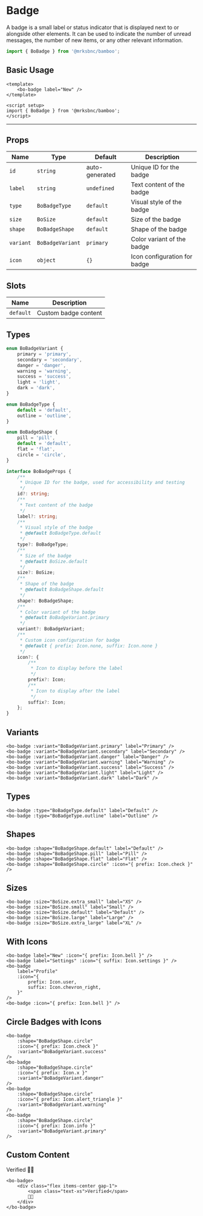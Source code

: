 <script setup>
import { BoBadge, BoBadgeVariant, BoBadgeType, BoBadgeShape } from '@/components/badge';
import { BoSize } from '@/shared'
import { Icon } from '@/components/icon/bo-icon';
</script>

# Badge

A badge is a small label or status indicator that is displayed next to or alongside other elements. It can be used to indicate the number of unread messages, the number of new items, or any other relevant information.

```js
import { BoBadge } from '@mrksbnc/bamboo';
```

## Basic Usage

```vue
<template>
	<bo-badge label="New" />
</template>

<script setup>
import { BoBadge } from '@mrksbnc/bamboo';
</script>
```

<hr />
<div class="flex gap-4 items-center my-4">
	<bo-badge label="New" />
</div>

## Props

| Name      | Type             | Default        | Description                  |
| --------- | ---------------- | -------------- | ---------------------------- |
| `id`      | `string`         | auto-generated | Unique ID for the badge      |
| `label`   | `string`         | `undefined`    | Text content of the badge    |
| `type`    | `BoBadgeType`    | `default`      | Visual style of the badge    |
| `size`    | `BoSize`         | `default`      | Size of the badge            |
| `shape`   | `BoBadgeShape`   | `default`      | Shape of the badge           |
| `variant` | `BoBadgeVariant` | `primary`      | Color variant of the badge   |
| `icon`    | `object`         | `{}`           | Icon configuration for badge |

## Slots

| Name      | Description          |
| --------- | -------------------- |
| `default` | Custom badge content |

## Types

```ts
enum BoBadgeVariant {
	primary = 'primary',
	secondary = 'secondary',
	danger = 'danger',
	warning = 'warning',
	success = 'success',
	light = 'light',
	dark = 'dark',
}

enum BoBadgeType {
	default = 'default',
	outline = 'outline',
}

enum BoBadgeShape {
	pill = 'pill',
	default = 'default',
	flat = 'flat',
	circle = 'circle',
}

interface BoBadgeProps {
	/**
	 * Unique ID for the badge, used for accessibility and testing
	 */
	id?: string;
	/**
	 * Text content of the badge
	 */
	label?: string;
	/**
	 * Visual style of the badge
	 * @default BoBadgeType.default
	 */
	type?: BoBadgeType;
	/**
	 * Size of the badge
	 * @default BoSize.default
	 */
	size?: BoSize;
	/**
	 * Shape of the badge
	 * @default BoBadgeShape.default
	 */
	shape?: BoBadgeShape;
	/**
	 * Color variant of the badge
	 * @default BoBadgeVariant.primary
	 */
	variant?: BoBadgeVariant;
	/**
	 * Custom icon configuration for badge
	 * @default { prefix: Icon.none, suffix: Icon.none }
	 */
	icon?: {
		/**
		 * Icon to display before the label
		 */
		prefix?: Icon;
		/**
		 * Icon to display after the label
		 */
		suffix?: Icon;
	};
}
```

## Variants

<div class="flex gap-4 items-center my-4">
	<bo-badge :variant="BoBadgeVariant.primary" label="Primary" />
	<bo-badge :variant="BoBadgeVariant.secondary" label="Secondary" />
	<bo-badge :variant="BoBadgeVariant.danger" label="Danger" />
	<bo-badge :variant="BoBadgeVariant.warning" label="Warning" />
	<bo-badge :variant="BoBadgeVariant.success" label="Success" />
	<bo-badge :variant="BoBadgeVariant.light" label="Light" />
	<bo-badge :variant="BoBadgeVariant.dark" label="Dark" />
</div>

```vue
<bo-badge :variant="BoBadgeVariant.primary" label="Primary" />
<bo-badge :variant="BoBadgeVariant.secondary" label="Secondary" />
<bo-badge :variant="BoBadgeVariant.danger" label="Danger" />
<bo-badge :variant="BoBadgeVariant.warning" label="Warning" />
<bo-badge :variant="BoBadgeVariant.success" label="Success" />
<bo-badge :variant="BoBadgeVariant.light" label="Light" />
<bo-badge :variant="BoBadgeVariant.dark" label="Dark" />
```

## Types

<div class="flex gap-4 items-center my-4">
	<bo-badge :type="BoBadgeType.default" label="Default" />
	<bo-badge :type="BoBadgeType.outline" label="Outline" />
</div>

```vue
<bo-badge :type="BoBadgeType.default" label="Default" />
<bo-badge :type="BoBadgeType.outline" label="Outline" />
```

## Shapes

<div class="flex gap-4 items-center my-4">
	<bo-badge :shape="BoBadgeShape.default" label="Default" />
	<bo-badge :shape="BoBadgeShape.pill" label="Pill" />
	<bo-badge :shape="BoBadgeShape.flat" label="Flat" />
	<bo-badge :shape="BoBadgeShape.circle" :icon="{ prefix: Icon.check }" />
</div>

```vue
<bo-badge :shape="BoBadgeShape.default" label="Default" />
<bo-badge :shape="BoBadgeShape.pill" label="Pill" />
<bo-badge :shape="BoBadgeShape.flat" label="Flat" />
<bo-badge :shape="BoBadgeShape.circle" :icon="{ prefix: Icon.check }" />
```

## Sizes

<div class="flex items-center gap-4 my-4">
	<bo-badge :size="BoSize.extra_small" label="XS" />
	<bo-badge :size="BoSize.small" label="Small" />
	<bo-badge :size="BoSize.default" label="Default" />
	<bo-badge :size="BoSize.large" label="Large" />
	<bo-badge :size="BoSize.extra_large" label="XL" />
</div>

```vue
<bo-badge :size="BoSize.extra_small" label="XS" />
<bo-badge :size="BoSize.small" label="Small" />
<bo-badge :size="BoSize.default" label="Default" />
<bo-badge :size="BoSize.large" label="Large" />
<bo-badge :size="BoSize.extra_large" label="XL" />
```

## With Icons

<div class="flex gap-4 items-center my-4">
	<bo-badge 
		label="New" 
		:icon="{ prefix: Icon.bell }" 
	/>
	<bo-badge 
		label="Settings" 
		:icon="{ suffix: Icon.settings }" 
	/>
	<bo-badge 
		label="Profile" 
		:icon="{ 
			prefix: Icon.user,
			suffix: Icon.chevron_right 
		}" 
	/>
	<bo-badge 
		:icon="{ prefix: Icon.bell }" 
	/>
</div>

```vue
<bo-badge label="New" :icon="{ prefix: Icon.bell }" />
<bo-badge label="Settings" :icon="{ suffix: Icon.settings }" />
<bo-badge
	label="Profile"
	:icon="{
		prefix: Icon.user,
		suffix: Icon.chevron_right,
	}"
/>
<bo-badge :icon="{ prefix: Icon.bell }" />
```

## Circle Badges with Icons

<div class="flex gap-4 items-center my-4">
	<bo-badge 
		:shape="BoBadgeShape.circle" 
		:icon="{ prefix: Icon.check }" 
		:variant="BoBadgeVariant.success" 
	/>
	<bo-badge 
		:shape="BoBadgeShape.circle" 
		:icon="{ prefix: Icon.x }" 
		:variant="BoBadgeVariant.danger" 
	/>
	<bo-badge 
		:shape="BoBadgeShape.circle" 
		:icon="{ prefix: Icon.alert_triangle }" 
		:variant="BoBadgeVariant.warning" 
	/>
	<bo-badge 
		:shape="BoBadgeShape.circle" 
		:icon="{ prefix: Icon.info }" 
		:variant="BoBadgeVariant.primary" 
	/>
</div>

```vue
<bo-badge
	:shape="BoBadgeShape.circle"
	:icon="{ prefix: Icon.check }"
	:variant="BoBadgeVariant.success"
/>
<bo-badge
	:shape="BoBadgeShape.circle"
	:icon="{ prefix: Icon.x }"
	:variant="BoBadgeVariant.danger"
/>
<bo-badge
	:shape="BoBadgeShape.circle"
	:icon="{ prefix: Icon.alert_triangle }"
	:variant="BoBadgeVariant.warning"
/>
<bo-badge
	:shape="BoBadgeShape.circle"
	:icon="{ prefix: Icon.info }"
	:variant="BoBadgeVariant.primary"
/>
```

## Custom Content

<div class="flex gap-4 items-center my-4">
	<bo-badge>
		<div class="flex items-center gap-1">
			<span class="text-xs">Verified</span>
			💁🏻
		</div>
	</bo-badge>
</div>

```vue
<bo-badge>
	<div class="flex items-center gap-1">
		<span class="text-xs">Verified</span>
		💁🏻
	</div>
</bo-badge>
```
